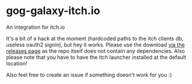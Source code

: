 # gog-galaxy-itch.io

An integration for itch.io

It's a bit of a hack at the moment (hardcoded paths to the itch clients db, useless oauth2 signin), but hey it works.
Please use the download [via the releases page](https://github.com/Ertego/gog-galaxy-itch.io/releases/tag/0.0.1) as the repo itself does not contain any dependencies.
Also please note that you have to have the itch launcher installed at the default location!

Also feel free to create an issue if something doesn't work for you :)
